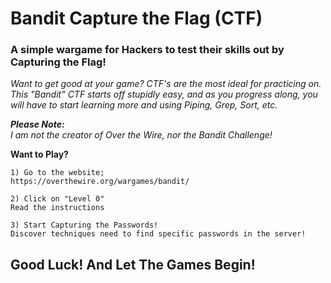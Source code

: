 # Bandit Capture the Flag (CTF)  
  
### A simple wargame for Hackers to test their skills out by Capturing the Flag!  
  
*Want to get good at your game? CTF's are the most ideal for practicing on. This "Bandit" CTF starts off stupidly easy, and as you progress along, you will have to start learning more and using Piping, Grep, Sort, etc.*  
  
***Please Note:***  
*I am not the creator of Over the Wire, nor the Bandit Challenge!*  
  
**Want to Play?**  
```
1) Go to the website;  
https://overthewire.org/wargames/bandit/  
  
2) Click on "Level 0"  
Read the instructions  
  
3) Start Capturing the Passwords!  
Discover techniques need to find specific passwords in the server!  
``` 
  
## Good Luck! And Let The Games Begin!
